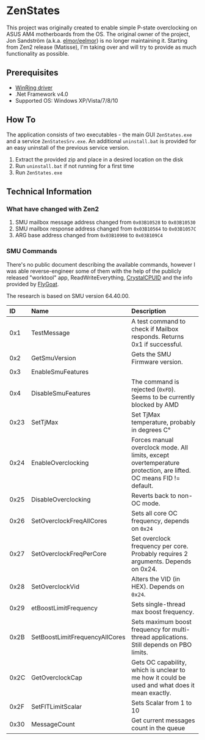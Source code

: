 # ZenStates

This project was originally created to enable simple P-state overclocking on ASUS AM4 motherboards from the OS.
The original owner of the project, Jon Sandström (a.k.a. [elmor/eelmor](https://github.com/eelmor)) is no longer maintaining it.
Starting from Zen2 release (Matisse), I'm taking over and will try to provide as much functionality as possible.


## Prerequisites
* [WinRing driver](https://1drv.ms/u/s!Atmpv-6qHr_6r-YV1-C0ht0nCQiHKA)
* .Net Framework v4.0
* Supported OS: Windows XP/Vista/7/8/10

## How To
The application consists of two executables - the main GUI `ZenStates.exe` and a service `ZenStatesSrv.exe`.
An additional `uninstall.bat` is provided for an easy uninstall of the previous service version.

1. Extract the provided zip and place in a desired location on the disk
2. Run `uninstall.bat` if not running for a first time
3. Run `ZenStates.exe`


## Technical Information

### What have changed with Zen2
1. SMU mailbox message address changed from `0x03B10528` to `0x03B10530`
2. SMU mailbox response address changed from `0x03B10564` to `0x03B1057C`
3. ARG base address changed from `0x03B10998` to `0x03B109C4`

### SMU Commands

There's no public document describing the available commands, however I was able reverse-engineer some of them with the help of the publicly released "worktool" app, ReadWriteEverything, [CrystalCPUID](https://crystalmark.info/en/download/) and the info provided by [FlyGoat](https://github.com/FlyGoat/ryzen_nb_smu).

The research is based on SMU version 64.40.00.

| ID | Name | Description |
| :------| :------ | :------ |
| 0x1 | TestMessage | A test command to check if Mailbox responds. Returns 0x1 if successful. |
| 0x2 | GetSmuVersion | Gets the SMU Firmware version. |
| 0x3 | EnableSmuFeatures | |
| 0x4 | DisableSmuFeatures | The command is rejected (`0xFD`). Seems to be currently blocked by AMD |
| 0x23 | SetTjMax | Set TjMax temperature, probably in degrees C° |
| 0x24 | EnableOverclocking | Forces manual overclock mode. All limits, except overtemperature protection, are lifted. OC means FID != default. |
| 0x25 | DisableOverclocking | Reverts back to non-OC mode. |
| 0x26 | SetOverclockFreqAllCores | Sets all core OC frequency, depends on `0x24` |
| 0x27 | SetOverclockFreqPerCore | Set overclock frequency per core. Probably requires 2 arguments. Depends on 0x24. |
| 0x28 | SetOverclockVid | Alters the VID (in HEX). Depends on `0x24`. |
| 0x29 | etBoostLimitFrequency | Sets single-thread max boost frequency. |
| 0x2B | SetBoostLimitFrequencyAllCores | Sets maximum boost frequency for multi-thread applications. Still depends on PBO limits. |
| 0x2C | GetOverclockCap | Gets OC capability, which is unclear to me how it could be used and what does it mean exactly. |
| 0x2F | SetFITLimitScalar | Sets Scalar from 1 to 10 |
| 0x30 | MessageCount | Get current messages count in the queue |
